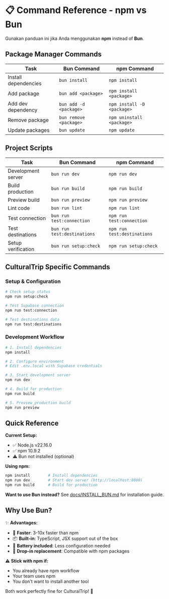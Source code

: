 # 📋 Command Reference - npm vs Bun

Gunakan panduan ini jika Anda menggunakan **npm** instead of **Bun**.

## Package Manager Commands

| Task | Bun Command | npm Command |
|------|-------------|-------------|
| Install dependencies | `bun install` | `npm install` |
| Add package | `bun add <package>` | `npm install <package>` |
| Add dev dependency | `bun add -d <package>` | `npm install -D <package>` |
| Remove package | `bun remove <package>` | `npm uninstall <package>` |
| Update packages | `bun update` | `npm update` |

## Project Scripts

| Task | Bun Command | npm Command |
|------|-------------|-------------|
| Development server | `bun run dev` | `npm run dev` |
| Build production | `bun run build` | `npm run build` |
| Preview build | `bun run preview` | `npm run preview` |
| Lint code | `bun run lint` | `npm run lint` |
| Test connection | `bun run test:connection` | `npm run test:connection` |
| Test destinations | `bun run test:destinations` | `npm run test:destinations` |
| Setup verification | `bun run setup:check` | `npm run setup:check` |

## CulturalTrip Specific Commands

### Setup & Configuration

```bash
# Check setup status
npm run setup:check

# Test Supabase connection
npm run test:connection

# Test destinations data
npm run test:destinations
```

### Development Workflow

```bash
# 1. Install dependencies
npm install

# 2. Configure environment
# Edit .env.local with Supabase credentials

# 3. Start development server
npm run dev

# 4. Build for production
npm run build

# 5. Preview production build
npm run preview
```

## Quick Reference

**Current Setup:**
- ✅ Node.js v22.16.0
- ✅ npm 10.9.2
- ⚠️ Bun not installed (optional)

**Using npm:**
```bash
npm install        # Install dependencies
npm run dev        # Start dev server (http://localhost:8080)
npm run build      # Build for production
```

**Want to use Bun instead?**
See [docs/INSTALL_BUN.md](./INSTALL_BUN.md) for installation guide.

## Why Use Bun?

✨ **Advantages:**
- 🚀 **Faster**: 3-10x faster than npm
- 📦 **Built-in**: TypeScript, JSX support out of the box
- 🔋 **Battery included**: Less configuration needed
- 🎯 **Drop-in replacement**: Compatible with npm packages

⚠️ **Stick with npm if:**
- You already have npm workflow
- Your team uses npm
- You don't want to install another tool

Both work perfectly fine for CulturalTrip! 🎉
